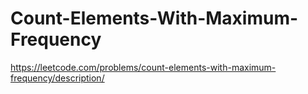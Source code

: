 # Count-Elements-With-Maximum-Frequency
https://leetcode.com/problems/count-elements-with-maximum-frequency/description/
